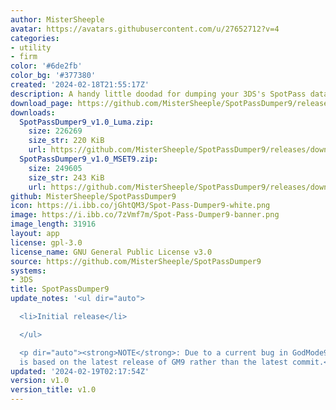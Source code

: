 ```yaml
---
author: MisterSheeple
avatar: https://avatars.githubusercontent.com/u/27652712?v=4
categories:
- utility
- firm
color: '#6de2fb'
color_bg: '#377380'
created: '2024-02-18T21:55:17Z'
description: A handy little doodad for dumping your 3DS's SpotPass data
download_page: https://github.com/MisterSheeple/SpotPassDumper9/releases
downloads:
  SpotPassDumper9_v1.0_Luma.zip:
    size: 226269
    size_str: 220 KiB
    url: https://github.com/MisterSheeple/SpotPassDumper9/releases/download/v1.0/SpotPassDumper9_v1.0_Luma.zip
  SpotPassDumper9_v1.0_MSET9.zip:
    size: 249605
    size_str: 243 KiB
    url: https://github.com/MisterSheeple/SpotPassDumper9/releases/download/v1.0/SpotPassDumper9_v1.0_MSET9.zip
github: MisterSheeple/SpotPassDumper9
icon: https://i.ibb.co/jGhtQM3/Spot-Pass-Dumper9-white.png
image: https://i.ibb.co/7zVmf7m/Spot-Pass-Dumper9-banner.png
image_length: 31916
layout: app
license: gpl-3.0
license_name: GNU General Public License v3.0
source: https://github.com/MisterSheeple/SpotPassDumper9
systems:
- 3DS
title: SpotPassDumper9
update_notes: '<ul dir="auto">

  <li>Initial release</li>

  </ul>

  <p dir="auto"><strong>NOTE</strong>: Due to a current bug in GodMode9, this release
  is based on the latest release of GM9 rather than the latest commit.</p>'
updated: '2024-02-19T02:17:54Z'
version: v1.0
version_title: v1.0
---
```

